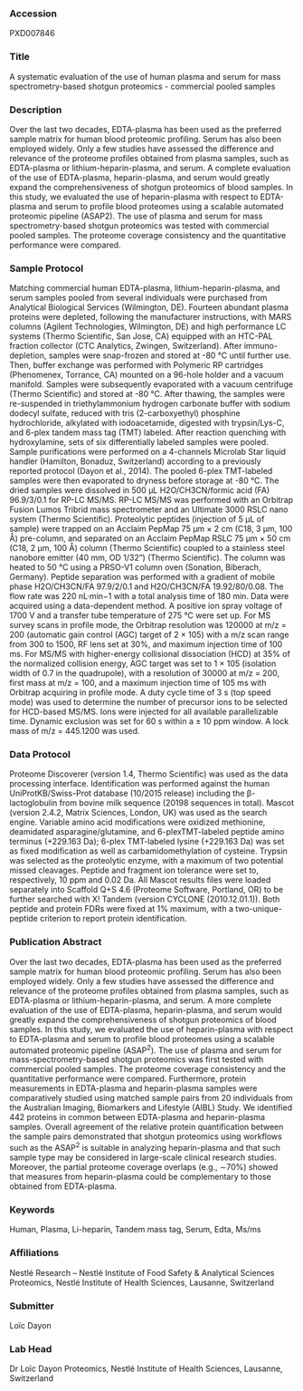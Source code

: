 ### Accession
PXD007846

### Title
A systematic evaluation of the use of human plasma and serum for mass spectrometry-based shotgun proteomics - commercial pooled samples

### Description
Over the last two decades, EDTA-plasma has been used as the preferred sample matrix for human blood proteomic profiling. Serum has also been employed widely. Only a few studies have assessed the difference and relevance of the proteome profiles obtained from plasma samples, such as EDTA-plasma or lithium-heparin-plasma, and serum. A complete evaluation of the use of EDTA-plasma, heparin-plasma, and serum would greatly expand the comprehensiveness of shotgun proteomics of blood samples. In this study, we evaluated the use of heparin-plasma with respect to EDTA-plasma and serum to profile blood proteomes using a scalable automated proteomic pipeline (ASAP2). The use of plasma and serum for mass spectrometry-based shotgun proteomics was tested with commercial pooled samples. The proteome coverage consistency and the quantitative performance were compared.

### Sample Protocol
Matching commercial human EDTA-plasma, lithium-heparin-plasma, and serum samples pooled from several individuals were purchased from Analytical Biological Services (Wilmington, DE). Fourteen abundant plasma proteins were depleted, following the manufacturer instructions, with MARS columns (Agilent Technologies, Wilmington, DE) and high performance LC systems (Thermo Scientific, San Jose, CA) equipped with an HTC-PAL fraction collector (CTC Analytics, Zwingen, Switzerland). After immuno-depletion, samples were snap-frozen and stored at -80 °C until further use. Then, buffer exchange was performed with Polymeric RP cartridges (Phenomenex, Torrance, CA) mounted on a 96-hole holder and a vacuum manifold. Samples were subsequently evaporated with a vacuum centrifuge (Thermo Scientific) and stored at -80 °C. After thawing, the samples were re-suspended in triethylammonium hydrogen carbonate buffer with sodium dodecyl sulfate, reduced with tris (2-carboxyethyl) phosphine hydrochloride, alkylated with iodoacetamide, digested with trypsin/Lys-C, and 6-plex tandem mass tag (TMT) labeled. After reaction quenching with hydroxylamine, sets of six differentially labeled samples were pooled. Sample purifications were performed on a 4-channels Microlab Star liquid handler (Hamilton, Bonaduz, Switzerland) according to a previously reported protocol (Dayon et al., 2014). The pooled 6-plex TMT-labeled samples were then evaporated to dryness before storage at -80 °C. The dried samples were dissolved in 500 µL H2O/CH3CN/formic acid (FA) 96.9/3/0.1 for RP-LC MS/MS. RP-LC MS/MS was performed with an Orbitrap Fusion Lumos Tribrid mass spectrometer and an Ultimate 3000 RSLC nano system (Thermo Scientific). Proteolytic peptides (injection of 5 µL of sample) were trapped on an Acclaim PepMap 75 µm × 2 cm (C18, 3 µm, 100 Å) pre-column, and separated on an Acclaim PepMap RSLC 75 µm × 50 cm (C18, 2 µm, 100 Å) column (Thermo Scientific) coupled to a stainless steel nanobore emitter (40 mm, OD 1/32”) (Thermo Scientific). The column was heated to 50 °C using a PRSO-V1 column oven (Sonation, Biberach, Germany). Peptide separation was performed with a gradient of mobile phase H2O/CH3CN/FA 97.9/2/0.1 and H2O/CH3CN/FA 19.92/80/0.08. The flow rate was 220 nL·min−1 with a total analysis time of 180 min. Data were acquired using a data-dependent method. A positive ion spray voltage of 1700 V and a transfer tube temperature of 275 °C were set up. For MS survey scans in profile mode, the Orbitrap resolution was 120000 at m/z = 200 (automatic gain control (AGC) target of 2 × 105) with a m/z scan range from 300 to 1500, RF lens set at 30%, and maximum injection time of 100 ms. For MS/MS with higher-energy collisional dissociation (HCD) at 35% of the normalized collision energy, AGC target was set to 1 × 105 (isolation width of 0.7 in the quadrupole), with a resolution of 30000 at m/z = 200, first mass at m/z = 100, and a maximum injection time of 105 ms with Orbitrap acquiring in profile mode. A duty cycle time of 3 s (top speed mode) was used to determine the number of precursor ions to be selected for HCD-based MS/MS. Ions were injected for all available parallelizable time. Dynamic exclusion was set for 60 s within a ± 10 ppm window. A lock mass of m/z = 445.1200 was used.

### Data Protocol
Proteome Discoverer (version 1.4, Thermo Scientific) was used as the data processing interface. Identification was performed against the human UniProtKB/Swiss-Prot database (10/2015 release) including the β-lactoglobulin from bovine milk sequence (20198 sequences in total). Mascot (version 2.4.2, Matrix Sciences, London, UK) was used as the search engine. Variable amino acid modifications were oxidized methionine, deamidated asparagine/glutamine, and 6-plexTMT-labeled peptide amino terminus (+229.163 Da); 6-plex TMT-labeled lysine (+229.163 Da) was set as fixed modification as well as carbamidomethylation of cysteine. Trypsin was selected as the proteolytic enzyme, with a maximum of two potential missed cleavages. Peptide and fragment ion tolerance were set to, respectively, 10 ppm and 0.02 Da.  All Mascot results files were loaded separately into Scaffold Q+S 4.6 (Proteome Software, Portland, OR) to be further searched with X! Tandem (version CYCLONE (2010.12.01.1)). Both peptide and protein FDRs were fixed at 1% maximum, with a two-unique-peptide criterion to report protein identification.

### Publication Abstract
Over the last two decades, EDTA-plasma has been used as the preferred sample matrix for human blood proteomic profiling. Serum has also been employed widely. Only a few studies have assessed the difference and relevance of the proteome profiles obtained from plasma samples, such as EDTA-plasma or lithium-heparin-plasma, and serum. A more complete evaluation of the use of EDTA-plasma, heparin-plasma, and serum would greatly expand the comprehensiveness of shotgun proteomics of blood samples. In this study, we evaluated the use of heparin-plasma with respect to EDTA-plasma and serum to profile blood proteomes using a scalable automated proteomic pipeline (ASAP<sup>2</sup>). The use of plasma and serum for mass-spectrometry-based shotgun proteomics was first tested with commercial pooled samples. The proteome coverage consistency and the quantitative performance were compared. Furthermore, protein measurements in EDTA-plasma and heparin-plasma samples were comparatively studied using matched sample pairs from 20 individuals from the Australian Imaging, Biomarkers and Lifestyle (AIBL) Study. We identified 442 proteins in common between EDTA-plasma and heparin-plasma samples. Overall agreement of the relative protein quantification between the sample pairs demonstrated that shotgun proteomics using workflows such as the ASAP<sup>2</sup> is suitable in analyzing heparin-plasma and that such sample type may be considered in large-scale clinical research studies. Moreover, the partial proteome coverage overlaps (e.g., &#x223c;70%) showed that measures from heparin-plasma could be complementary to those obtained from EDTA-plasma.

### Keywords
Human, Plasma, Li-heparin, Tandem mass tag, Serum, Edta, Ms/ms

### Affiliations
Nestlé Research – Nestlé Institute of Food Safety & Analytical Sciences
Proteomics, Nestlé Institute of Health Sciences, Lausanne, Switzerland

### Submitter
Loïc Dayon

### Lab Head
Dr Loïc Dayon
Proteomics, Nestlé Institute of Health Sciences, Lausanne, Switzerland



